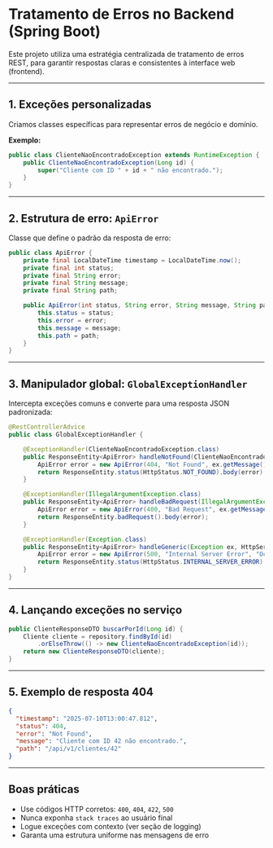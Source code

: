 # Tratamento de Erros no Backend (Spring Boot)

Este projeto utiliza uma estratégia centralizada de tratamento de erros REST, para garantir respostas claras e consistentes à interface web (frontend).

---

## 1. Exceções personalizadas

Criamos classes específicas para representar erros de negócio e domínio.

**Exemplo:**
```java
public class ClienteNaoEncontradoException extends RuntimeException {
    public ClienteNaoEncontradoException(Long id) {
        super("Cliente com ID " + id + " não encontrado.");
    }
}
```

---

## 2. Estrutura de erro: `ApiError`

Classe que define o padrão da resposta de erro:

```java
public class ApiError {
    private final LocalDateTime timestamp = LocalDateTime.now();
    private final int status;
    private final String error;
    private final String message;
    private final String path;

    public ApiError(int status, String error, String message, String path) {
        this.status = status;
        this.error = error;
        this.message = message;
        this.path = path;
    }
}
```

---

## 3. Manipulador global: `GlobalExceptionHandler`

Intercepta exceções comuns e converte para uma resposta JSON padronizada:

```java
@RestControllerAdvice
public class GlobalExceptionHandler {

    @ExceptionHandler(ClienteNaoEncontradoException.class)
    public ResponseEntity<ApiError> handleNotFound(ClienteNaoEncontradoException ex, HttpServletRequest request) {
        ApiError error = new ApiError(404, "Not Found", ex.getMessage(), request.getRequestURI());
        return ResponseEntity.status(HttpStatus.NOT_FOUND).body(error);
    }

    @ExceptionHandler(IllegalArgumentException.class)
    public ResponseEntity<ApiError> handleBadRequest(IllegalArgumentException ex, HttpServletRequest request) {
        ApiError error = new ApiError(400, "Bad Request", ex.getMessage(), request.getRequestURI());
        return ResponseEntity.badRequest().body(error);
    }

    @ExceptionHandler(Exception.class)
    public ResponseEntity<ApiError> handleGeneric(Exception ex, HttpServletRequest request) {
        ApiError error = new ApiError(500, "Internal Server Error", "Ocorreu um erro inesperado.", request.getRequestURI());
        return ResponseEntity.status(HttpStatus.INTERNAL_SERVER_ERROR).body(error);
    }
}
```

---

## 4. Lançando exceções no serviço

```java
public ClienteResponseDTO buscarPorId(Long id) {
    Cliente cliente = repository.findById(id)
        .orElseThrow(() -> new ClienteNaoEncontradoException(id));
    return new ClienteResponseDTO(cliente);
}
```

---

## 5. Exemplo de resposta 404

```json
{
  "timestamp": "2025-07-10T13:00:47.812",
  "status": 404,
  "error": "Not Found",
  "message": "Cliente com ID 42 não encontrado.",
  "path": "/api/v1/clientes/42"
}
```

---

## Boas práticas

- Use códigos HTTP corretos: `400`, `404`, `422`, `500`
- Nunca exponha `stack traces` ao usuário final
- Logue exceções com contexto (ver seção de logging)
- Garanta uma estrutura uniforme nas mensagens de erro
